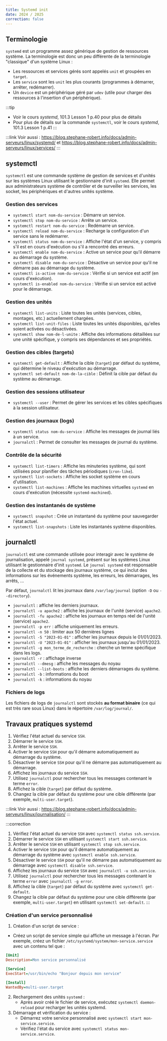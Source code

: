 ```yaml
---
title: Systemd init
date: 2024 / 2025
correction: false
---
```


## Terminologie

`systemd` est un programme assez générique de gestion de ressources système. La terminologie est donc un peu différente de la terminologie "classique" d'un système Linux :

- Les ressources et services gérés sont appelés `unit` et groupées en `target`.
- Les `service` sont les `unit` les plus courants (programmes à démarrer, arrêter, redémarrer).
- Un `device` est un périphérique géré par `udev` (utile pour charger des ressources à l'insertion d'un périphérique).

:::tip
- Voir le cours _systemd_, 101.3 Lesson 1 p.40 pour plus de détails
- Pour plus de détails sur la commande `systemctl`, voir le cours _systemd_, 101.3 Lesson 1 p.41
:::

:::link
Voir aussi : <https://blog.stephane-robert.info/docs/admin-serveurs/linux/systemd/> et <https://blog.stephane-robert.info/docs/admin-serveurs/linux/services/>
:::

## systemctl

`systemctl` est une commande système de gestion de services et d'unités sur les systèmes Linux utilisant le gestionnaire d'init `systemd`. Elle permet aux administrateurs système de contrôler et de surveiller les services, les socket, les périphériques et d'autres unités système.

### Gestion des services

- `systemctl start nom-du-service` : Démarre un service.
- `systemctl stop nom-du-service` : Arrête un service.
- `systemctl restart nom-du-service` : Redémarre un service.
- `systemctl reload nom-du-service` : Recharge la configuration d'un service sans le redémarrer.
- `systemctl status nom-du-service` : Affiche l'état d'un service, y compris s'il est en cours d'exécution ou s'il a rencontré des erreurs.
- `systemctl enable nom-du-service` : Active un service pour qu'il démarre au démarrage du système.
- `systemctl disable nom-du-service` : Désactive un service pour qu'il ne démarre pas au démarrage du système.
- `systemctl is-active nom-du-service` : Vérifie si un service est actif (en cours d'exécution).
- `systemctl is-enabled nom-du-service` : Vérifie si un service est activé pour le démarrage.

### Gestion des unités

- `systemctl list-units` : Liste toutes les unités (services, cibles, montages, etc.) actuellement chargées.
- `systemctl list-unit-files` : Liste toutes les unités disponibles, qu'elles soient activées ou désactivées.
- `systemctl show nom-de-l-unite` : Affiche des informations détaillées sur une unité spécifique, y compris ses dépendances et ses propriétés.

### Gestion des cibles (targets)

- `systemctl get-default` : Affiche la cible (`target`) par défaut du système, qui détermine le niveau d'exécution au démarrage.
- `systemctl set-default nom-de-la-cible` : Définit la cible par défaut du système au démarrage.

### Gestion des sessions utilisateur

- `systemctl --user` : Permet de gérer les services et les cibles spécifiques à la session utilisateur.

### Gestion des journaux (logs)

- `systemctl status nom-du-service` : Affiche les messages de journal liés à un service.
- `journalctl` : Permet de consulter les messages de journal du système.

### Contrôle de la sécurité

- `systemctl list-timers` : Affiche les minuteries système, qui sont utilisées pour planifier des tâches périodiques (`cron-like`).
- `systemctl list-sockets` : Affiche les socket système en cours d'utilisation.
- `systemctl list-machines` : Affiche les machines virtuelles `systemd` en cours d'exécution (nécessite `systemd-machined`).

### Gestion des instantanés de système

- `systemctl snapshot` : Crée un instantané du système pour sauvegarder l'état actuel.
- `systemctl list-snapshots` : Liste les instantanés système disponibles.

## journalctl

`journalctl` est une commande utilisée pour interagir avec le système de journalisation, appelé `journal systemd`, présent sur les systèmes Linux utilisant le gestionnaire d'init `systemd`. Le `journal systemd` est responsable de la collecte et du stockage des journaux système, ce qui inclut des informations sur les événements système, les erreurs, les démarrages, les arrêts, ...

Par défaut, `journalctl` lit les journaux dans `/var/log/journal` (option `-D` ou `--directory`).

- `journalctl` : affiche les derniers journaux.
- `journalctl -u apache2` : affiche les journaux de l'unité (service) `apache2`.
- `journalctl -fu apache2` : affiche les journaux en temps réel de l'unité (service) `apache2`.
- `journalctl -p err` : affiche uniquement les erreurs.
- `journalctl -n 50` : limiter aux 50 dernières lignes
- `journalctl -S "2023-01-01"` : afficher les journaux depuis le 01/01/2023.
- `journalctl -U "2023-01-01"` : afficher les journaux jusqu'au 01/01/2023.
- `journalctl -g mon_terme_de_recherche` : cherche un terme spécifique dans les logs.
- `journalctl -r` : affichage inverse
- `journalctl --dmesg` : affiche les messages du noyau
- `journalctl --list-boots` : affiche les derniers démarrages du système.
- `journalctl -b` : informations du boot
- `journalctl -k` : informations du noyau

### Fichiers de logs

Les fichiers de logs de `journalctl` sont stockés **au format binaire** (ce qui est très rare sous Linux) dans le répertoire `/var/log/journal/`.

## Travaux pratiques systemd

1. Vérifiez l'état actuel du service `SSH`.
1. Démarrer le service `SSH`.
1. Arrêter le service `SSH`.
1. Activer le service `SSH` pour qu'il démarre automatiquement au démarrage du système.
1. Désactiver le service `SSH` pour qu'il ne démarre pas automatiquement au démarrage.
1. Affichez les journaux du service `SSH`.
1. Utilisez `journalctl` pour rechercher tous les messages contenant le terme `error`.
1. Affichez la cible (`target`) par défaut du système.
1. Changez la cible par défaut du système pour une cible différente (par exemple, `multi-user.target`).

:::link
Voir aussi : <https://blog.stephane-robert.info/docs/admin-serveurs/linux/journalisation/>
:::

:::correction
1. Vérifiez l'état actuel du service `SSH` avec `systemctl status ssh.service`.
1. Démarrer le service `SSH` en utilisant `systemctl start ssh.service`.
1. Arrêter le service `SSH` en utilisant `systemctl stop ssh.service`.
1. Activer le service `SSH` pour qu'il démarre automatiquement au démarrage du système avec `systemctl enable ssh.service`.
1. Désactiver le service `SSH` pour qu'il ne démarre pas automatiquement au démarrage avec `systemctl disable ssh.service`.
1. Affichez les journaux du service `SSH` avec `journalctl -u ssh.service`.
1. Utilisez `journalctl` pour rechercher tous les messages contenant le terme `error` avec `journalctl -g error`.
1. Affichez la cible (`target`) par défaut du système avec `systemctl get-default`.
1. Changez la cible par défaut du système pour une cible différente (par exemple, `multi-user.target`) en utilisant `systemctl set-default`.
:::

### Création d'un service personnalisé

1. Création d'un script de service :
  - Créez un script de service simple qui affiche un message à l'écran. Par exemple, créez un fichier `/etc/systemd/system/mon-service.service` avec un contenu tel que :

   ```ini
   [Unit]
   Description=Mon service personnalisé

   [Service]
   ExecStart=/usr/bin/echo "Bonjour depuis mon service"

   [Install]
   WantedBy=multi-user.target
   ```

2. Rechargement des unités `systemd` :
   - Après avoir créé le fichier de service, exécutez `systemctl daemon-reload` pour recharger les unités systemd.
3. Démarrage et vérification du service :
   - Démarrez votre service personnalisé avec `systemctl start mon-service.service`.
   - Vérifiez l'état du service avec `systemctl status mon-service.service`.

